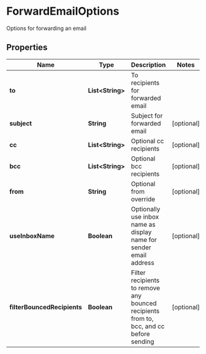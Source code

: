

# ForwardEmailOptions

Options for forwarding an email

## Properties

| Name | Type | Description | Notes |
|------------ | ------------- | ------------- | -------------|
|**to** | **List&lt;String&gt;** | To recipients for forwarded email |  |
|**subject** | **String** | Subject for forwarded email |  [optional] |
|**cc** | **List&lt;String&gt;** | Optional cc recipients |  [optional] |
|**bcc** | **List&lt;String&gt;** | Optional bcc recipients |  [optional] |
|**from** | **String** | Optional from override |  [optional] |
|**useInboxName** | **Boolean** | Optionally use inbox name as display name for sender email address |  [optional] |
|**filterBouncedRecipients** | **Boolean** | Filter recipients to remove any bounced recipients from to, bcc, and cc before sending |  [optional] |



